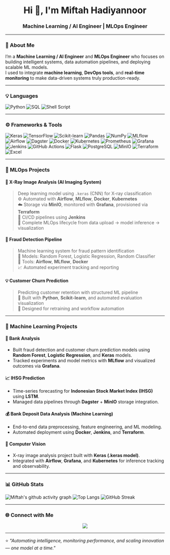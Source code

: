 <h1 align="center">Hi 👋, I'm Miftah Hadiyannoor</h1>
<h3 align="center">Machine Learning / AI Engineer | MLOps Engineer</h3>

---

### 🧠 About Me
I’m a **Machine Learning / AI Engineer** and **MLOps Engineer** who focuses on building intelligent systems, data automation pipelines, and deploying scalable ML models.  
I used to integrate **machine learning**, **DevOps tools**, and **real-time monitoring** to make data-driven systems truly production-ready.

---

### 💡 Languages
![Python](https://img.shields.io/badge/Python-3776AB?style=for-the-badge&logo=python&logoColor=white)
![SQL](https://img.shields.io/badge/SQL-4479A1?style=for-the-badge&logo=postgresql&logoColor=white)
![Shell Script](https://img.shields.io/badge/Shell-89E051?style=for-the-badge&logo=gnu-bash&logoColor=black)

---

### ⚙️ Frameworks & Tools
![Keras](https://img.shields.io/badge/Keras-D00000?style=for-the-badge&logo=keras&logoColor=white)
![TensorFlow](https://img.shields.io/badge/TensorFlow-FF6F00?style=for-the-badge&logo=tensorflow&logoColor=white)
![Scikit-learn](https://img.shields.io/badge/Scikit--learn-F7931E?style=for-the-badge&logo=scikit-learn&logoColor=white)
![Pandas](https://img.shields.io/badge/Pandas-150458?style=for-the-badge&logo=pandas&logoColor=white)
![NumPy](https://img.shields.io/badge/NumPy-013243?style=for-the-badge&logo=numpy&logoColor=white)
![MLflow](https://img.shields.io/badge/MLflow-0194E2?style=for-the-badge&logo=mlflow&logoColor=white)
![Airflow](https://img.shields.io/badge/Apache%20Airflow-017CEE?style=for-the-badge&logo=apache-airflow&logoColor=white)
![Dagster](https://img.shields.io/badge/Dagster-9775FA?style=for-the-badge&logo=dagster&logoColor=white)
![Docker](https://img.shields.io/badge/Docker-2496ED?style=for-the-badge&logo=docker&logoColor=white)
![Kubernetes](https://img.shields.io/badge/Kubernetes-326CE5?style=for-the-badge&logo=kubernetes&logoColor=white)
![Prometheus](https://img.shields.io/badge/Prometheus-E6522C?style=for-the-badge&logo=prometheus&logoColor=white)
![Grafana](https://img.shields.io/badge/Grafana-F46800?style=for-the-badge&logo=grafana&logoColor=white)
![Jenkins](https://img.shields.io/badge/Jenkins-D24939?style=for-the-badge&logo=jenkins&logoColor=white)
![GitHub Actions](https://img.shields.io/badge/GitHub%20Actions-2088FF?style=for-the-badge&logo=githubactions&logoColor=white)
![Flask](https://img.shields.io/badge/Flask-000000?style=for-the-badge&logo=flask&logoColor=white)
![PostgreSQL](https://img.shields.io/badge/PostgreSQL-336791?style=for-the-badge&logo=postgresql&logoColor=white)
![MinIO](https://img.shields.io/badge/MinIO-C72E49?style=for-the-badge&logo=minio&logoColor=white)
![Terraform](https://img.shields.io/badge/Terraform-7B42BC?style=for-the-badge&logo=terraform&logoColor=white)
![Excel](https://img.shields.io/badge/Microsoft%20Excel-217346?style=for-the-badge&logo=microsoftexcel&logoColor=white)


---

### 🧩 MLOps Projects

#### 🩻 X-Ray Image Analysis (AI Imaging System)
> Deep learning model using `.keras` (CNN) for X-ray classification  
> ⚙️ Automated with **Airflow**, **MLflow**, **Docker**, **Kubernetes**  
> ☁️ Storage via **MinIO**, monitored with **Grafana**, provisioned via **Terraform**  
> 🔄 CI/CD pipelines using **Jenkins**  
> 🚀 Complete MLOps lifecycle from data upload → model inference → visualization  

#### 🧾 Fraud Detection Pipeline
> Machine learning system for fraud pattern identification  
> 🧠 Models: Random Forest, Logistic Regression, Random Classifier  
> 🧩 Tools: **Airflow**, **MLflow**, **Docker**  
> 📈 Automated experiment tracking and reporting  

#### 💡 Customer Churn Prediction
> Predicting customer retention with structured ML pipeline  
> 🧮 Built with **Python**, **Scikit-learn**, and automated evaluation visualization  
> 🔄 Designed for retraining and workflow automation  

---

### 🚀 Machine Learning Projects

#### 🏦 **Bank Analysis**
- Built fraud detection and customer churn prediction models using **Random Forest**, **Logistic Regression**, and **Keras** models.  
- Tracked experiments and model metrics with **MLflow** and visualized outcomes via **Grafana**.

#### 📈 **IHSG Prediction**
- Time-series forecasting for **Indonesian Stock Market Index (IHSG)** using **LSTM**.  
- Managed data pipelines through **Dagster** + **MinIO** storage integration.

#### 💰 **Bank Deposit Data Analysis (Machine Learning)**
- End-to-end data preprocessing, feature engineering, and ML modeling.  
- Automated deployment using **Docker**, **Jenkins**, and **Terraform**.

#### 🧠 **Computer Vision**
- X-ray image analysis project built with **Keras (.keras model)**.  
- Integrated with **Airflow**, **Grafana**, and **Kubernetes** for inference tracking and observability.

---

### 📊 GitHub Stats
![Miftah's github activity graph](https://github-readme-activity-graph.vercel.app/graph?username=mipjeiger&theme=react-dark)
![Top Langs](https://github-readme-stats.vercel.app/api/top-langs/?username=Mipjeiger&layout=compact&theme=radical)
![GitHub Streak](https://github-readme-streak-stats.herokuapp.com/?user=mipjeiger&theme=radical)


---

### 🌐 Connect with Me

<p align="center">
  <a href="https://www.linkedin.com/in/miftah-hadiyannoor-535447248/"><img src="https://img.shields.io/badge/LinkedIn-Miftah%20Hadiyannoor-blue?style=for-the-badge&logo=linkedin"></a>
</p>

---

⭐️ *"Automating intelligence, monitoring performance, and scaling innovation — one model at a time."*
